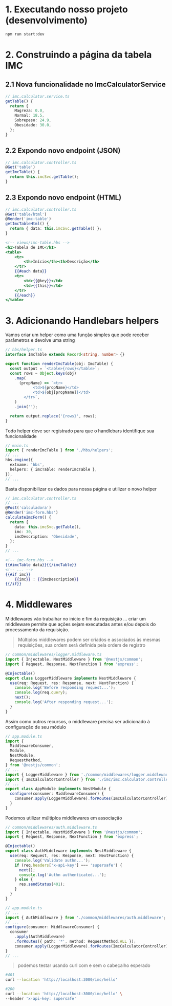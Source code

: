 # 1. Executando nosso projeto (desenvolvimento)

```bash
npm run start:dev
```

# 2. Construindo a página da tabela IMC

## 2.1 Nova funcionalidade no ImcCalculatorService

```typescript
// imc.calculator.service.ts
getTable() {
  return {
    Magreza: 0.0,
    Normal: 18.5,
    Sobrepeso: 24.9,
    Obesidade: 30.0,
  };
}
```

## 2.2 Expondo novo endpoint (JSON)

```typescript
// imc.calculator.controller.ts
@Get('table')
getImcTable() {
  return this.imcSvc.getTable();
}
```
## 2.3 Expondo novo endpoint (HTML)
```typescript
// imc.calculator.controller.ts
@Get('table/html')
@Render('imc-table')
getImcTableHtml() {
  return { data: this.imcSvc.getTable() };
}
```

```hbs
<!-- views/imc-table.hbs -->
<h1>Tabela de IMC</h1>
<table>
    <tr>
        <th>Início</th><th>Descrição</th>
    </tr>
    {{#each data}}
    <tr>
        <td>{{@key}}</td>
        <td>{{this}}</td>
    </tr>
    {{/each}}
</table>
```

# 3. Adicionando Handlebars helpers
Vamos criar um helper como uma função simples que pode receber parâmetros e devolve uma string

```typescript
// hbs/helper.ts
interface ImcTable extends Record<string, number> {}

export function renderImcTable(obj: ImcTable) {
  const output = `<table>{rows}</table>`;
  const rows = Object.keys(obj)
    .map(
      (propName) => `<tr>
            <td>${propName}</td>
            <td>${obj[propName]}</td>
        </tr>`,
    )
    .join('');

  return output.replace('{rows}', rows);
}
```

Todo helper deve ser registrado para que o handlebars identifique sua funcionalidade


```typescript
// main.ts
import { renderImcTable } from './hbs/helpers';
// ...
hbs.engine({
  extname: 'hbs',
  helpers: { imcTable: renderImcTable },
}),
// ...
```
Basta disponibilizar os dados para nossa página e utilizar o novo helper

```typescript
// imc.calculator.controller.ts
// ...
@Post('calculadora')
@Render('imc-form.hbs')
calculateImcForm() {
  return {
    data: this.imcSvc.getTable(),
    imc: 30,
    imcDescription: 'Obesidade',
  };
}
// ...
```

```hbs
<!-- imc-form.hbs -->
{{#imcTable data}}{{/imcTable}}
<!-- ... -->
{{#if imc}}
    {{imc}} : {{imcDescription}}
{{/if}}
```

# 4. Middlewares
Middlewares vão trabalhar no início e fim da requisição ... criar um middleware permite que ações sejam executadas antes e/ou depois do processamento da requisição.
> Múltiplos middlewares podem ser criados e associados às mesmas requisições, sua ordem será definida pela ordem de registro

```typescript
// common/middlewares/logger.middleware.ts
import { Injectable, NestMiddleware } from '@nestjs/common';
import { Request, Response, NextFunction } from 'express';

@Injectable()
export class LoggerMiddleware implements NestMiddleware {
  use(req: Request, res: Response, next: NextFunction) {
    console.log('Before responding request...');
    console.log(req.query);
    next();
    console.log('After responding request...');
  }
}
```

Assim como outros recursos, o middleware precisa ser adicionado à configuração de seu módulo

```typescript
// app.module.ts
import {
  MiddlewareConsumer,
  Module,
  NestModule,
  RequestMethod,
} from '@nestjs/common';
// ...
import { LoggerMiddleware } from './common/middlewares/logger.middleware';
import { ImcCalculatorController } from './imc/imc.calculator.controller';
// ...
export class AppModule implements NestModule {
  configure(consumer: MiddlewareConsumer) {
    consumer.apply(LoggerMiddleware).forRoutes(ImcCalculatorController);
  }
}
```

Podemos utilizar múltiplos middlewares em associação

```typescript
// common/middlewares/auth.middleware.ts
import { Injectable, NestMiddleware } from '@nestjs/common';
import { Request, Response, NextFunction } from 'express';

@Injectable()
export class AuthMiddleware implements NestMiddleware {
  use(req: Request, res: Response, next: NextFunction) {
    console.log('Validate authn...');
    if (req.headers['x-api-key'] === 'supersafe') {
      next();
      console.log('Authn authenticated...');
    } else {
      res.sendStatus(401);
    }
  }
}
```

```typescript
// app.module.ts
// ...
import { AuthMiddleware } from './common/middlewares/auth.middleware';
// ...
configure(consumer: MiddlewareConsumer) {
  consumer
    .apply(AuthMiddleware)
    .forRoutes({ path: '*', method: RequestMethod.ALL });
    consumer.apply(LoggerMiddleware).forRoutes(ImcCalculatorController);
}
// ...
```

> podemos testar usando curl com e sem o cabeçalho esperado

```bash
#401
curl --location 'http://localhost:3000/imc/hello'

#200
curl --location 'http://localhost:3000/imc/hello' \
--header 'x-api-key: supersafe' 
```